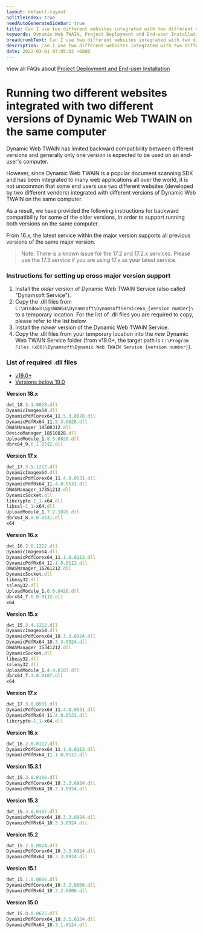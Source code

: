```yaml
---
layout: default-layout
noTitleIndex: true
needAutoGenerateSidebar: true
title: Can I use two different websites integrated with two different versions of Dynamic Web TWAIN SDK on the same computer?
keywords: Dynamic Web TWAIN, Project Deployment and End-user Installation, backward compatibility, two different versions
breadcrumbText: Can I use two different websites integrated with two different versions of Dynamic Web TWAIN on the same computer?
description: Can I use two different websites integrated with two different versions of Dynamic Web TWAIN on the same computer?
date: 2022-03-01 07:05:02 +0800
---
```


View all FAQs about [Project Deployment and End-user Installation](
https://www.dynamsoft.com/web-twain/docs/faq/#project-deployment-and-end-user-installation)

# Running two different websites integrated with two different versions of Dynamic Web TWAIN on the same computer

Dynamic Web TWAIN has limited backward compatibility between different versions and generally only one version is expected to be used on an end-user's computer.

However, since Dynamic Web TWAIN is a popular document scanning SDK and has been integrated to many web applications all over the world, it is not uncommon that some end users use two different websites (developed by two different vendors) integrated with different versions of Dynamic Web TWAIN on the same computer.

As a result, we have provided the following instructions for backward compatibility for some of the older versions, in order to support running both versions on the same computer.

From 16.x, the latest service within the major version supports all previous versions of the same major version.
> Note: There is a known issue for the 17.2 and 17.2.x services. Please use the 17.3 service if you are using 17.x as your latest service.

### Instructions for setting up cross major version support
1. Install the _older_ version of Dynamic Web TWAIN Service (also called "Dynamsoft Service").
2. Copy the .dll files from `C:\Windows\SysWOW64\Dynamsoft\DynamsoftService64_{version number}\` to a temporary location. For the list of .dll files you are required to copy, please refer to the list below.
3. Install the _newer_ version of the Dynamic Web TWAIN Service.
4. Copy the .dll files from your temporary location into the _new_ Dynamic Web TWAIN Service folder (from v19.0+, the target path is `C:\Program Files (x86)\Dynamsoft\Dynamic Web TWAIN Service {version number}`).

### List of required .dll files

<div class="multi-panel-switching-prefix"></div>

- [v19.0+](#19plus)
- [Versions below 19.0](#19min)

<div class="multi-panel-start"></div>

**Version 18.x**
```javascript
dwt_18.5.1.0828.dll
DynamicImagex64.dll
DynamicPdfCorex64_11.5.3.0828.dll
DynamicPdfRx64_11.5.3.0828.dll
DWASManager_18500312.dll
DeviceManager_18510828.dll
UploadModule_1.8.5.0828.dll
dbrx64_9.6.1.0312.dll
```

**Version 17.x**
```javascript
dwt_17.3.5.1212.dll
DynamicImagex64.dll
DynamicPdfCorex64_11.4.0.0531.dll
DynamicPdfRx64_11.4.0.0531.dll
DWASManager_17351212.dll
DynamicSocket.dll
libcrypto-1_1-x64.dll
libssl-1_1-x64.dll
UploadModule_1.7.2.1026.dll
dbrx64_8.8.0.0531.dll
x64
```

**Version 16.x**
```javascript
dwt_16.2.6.1212.dll
DynamicImagex64.dll
DynamicPdfCorex64_11.1.0.0112.dll
DynamicPdfRx64_11.1.0.0112.dll
DWASManager_16261212.dll
DynamicSocket.dll
libeay32.dll
ssleay32.dll
UploadModule_1.6.0.0428.dll
dbrx64_7.6.0.0112.dll
x64
```

**Version 15.x**
```javascript
dwt_15.3.4.1212.dll
DynamicImagex64.dll
DynamicPdfCorex64_10.3.3.0924.dll
DynamicPdfRx64_10.3.3.0924.dll
DWASManager_15341212.dll
DynamicSocket.dll
libeay32.dll
ssleay32.dll
UploadModule_1.4.0.0107.dll
dbrx64_7.3.0.0107.dll
x64
```

<div class="multi-panel-end"></div>

<div class="multi-panel-start"></div>

**Version 17.x**
```javascript
dwt_17.3.0.0531.dll
DynamicPdfCorex64_11.4.0.0531.dll
DynamicPdfRx64_11.4.0.0531.dll
libcrypto-1_1-x64.dll
```

**Version 16.x**
```javascript
dwt_16.2.0.0112.dll
DynamicPdfCorex64_11.1.0.0112.dll
DynamicPdfRx64_11.1.0.0112.dll
```

**Version 15.3.1**
```javascript
dwt_15.3.0.0116.dll
DynamicPdfCorex64_10.3.3.0924.dll
DynamicPdfRx64_10.3.3.0924.dll
```

**Version 15.3**
```javascript
dwt_15.3.0.0107.dll
DynamicPdfCorex64_10.3.3.0924.dll
DynamicPdfRx64_10.3.3.0924.dll
```

**Version 15.2**
```javascript
dwt_15.2.0.0924.dll
DynamicPdfCorex64_10.3.3.0924.dll
DynamicPdfRx64_10.3.3.0924.dll
```

**Version 15.1**
```javascript
dwt_15.1.0.0806.dll
DynamicPdfCorex64_10.3.2.0806.dll
DynamicPdfRx64_10.3.2.0806.dll
```

**Version 15.0**
```javascript
dwt_15.0.0.0625.dll
DynamicPdfCorex64_10.3.1.0124.dll
DynamicPdfRx64_10.3.1.0124.dll
```

<div class="multi-panel-end"></div>

<div class="multi-panel-switching-end"></div>